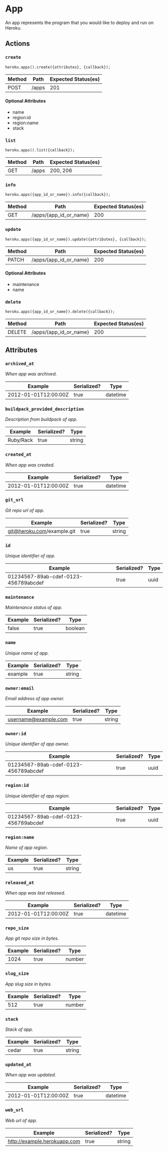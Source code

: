 # App

An app represents the program that you would like to deploy and run on Heroku.

## Actions

### `create`

`heroku.apps().create({attributes}, {callback});`

Method | Path | Expected Status(es)
--- | --- | ---
POST | /apps | 201

#### Optional Attributes

- name
- region:id
- region:name
- stack

### `list`

`heroku.apps().list({callback});`

Method | Path | Expected Status(es)
--- | --- | ---
GET | /apps | 200, 206

### `info`

`heroku.apps({app_id_or_name}).info({callback});`

Method | Path | Expected Status(es)
--- | --- | ---
GET | /apps/{app_id_or_name} | 200

### `update`

`heroku.apps({app_id_or_name}).update({attributes}, {callback});`

Method | Path | Expected Status(es)
--- | --- | ---
PATCH | /apps/{app_id_or_name} | 200

#### Optional Attributes

- maintenance
- name

### `delete`

`heroku.apps({app_id_or_name}).delete({callback});`

Method | Path | Expected Status(es)
--- | --- | ---
DELETE | /apps/{app_id_or_name} | 200

## Attributes

### `archived_at`

*When app was archived.*

Example | Serialized? | Type
--- | --- | ---
2012-01-01T12:00:00Z | true | datetime

### `buildpack_provided_description`

*Description from buildpack of app.*

Example | Serialized? | Type
--- | --- | ---
Ruby/Rack | true | string

### `created_at`

*When app was created.*

Example | Serialized? | Type
--- | --- | ---
2012-01-01T12:00:00Z | true | datetime

### `git_url`

*Git repo url of app.*

Example | Serialized? | Type
--- | --- | ---
git@heroku.com/example.git | true | string

### `id`

*Unique identifier of app.*

Example | Serialized? | Type
--- | --- | ---
01234567-89ab-cdef-0123-456789abcdef | true | uuid

### `maintenance`

*Maintenance status of app.*

Example | Serialized? | Type
--- | --- | ---
false | true | boolean

### `name`

*Unique name of app.*

Example | Serialized? | Type
--- | --- | ---
example | true | string

### `owner:email`

*Email address of app owner.*

Example | Serialized? | Type
--- | --- | ---
username@example.com | true | string

### `owner:id`

*Unique identifier of app owner.*

Example | Serialized? | Type
--- | --- | ---
01234567-89ab-cdef-0123-456789abcdef | true | uuid

### `region:id`

*Unique identifier of app region.*

Example | Serialized? | Type
--- | --- | ---
01234567-89ab-cdef-0123-456789abcdef | true | uuid

### `region:name`

*Name of app region.*

Example | Serialized? | Type
--- | --- | ---
us | true | string

### `released_at`

*When app was last released.*

Example | Serialized? | Type
--- | --- | ---
2012-01-01T12:00:00Z | true | datetime

### `repo_size`

*App git repo size in bytes.*

Example | Serialized? | Type
--- | --- | ---
1024 | true | number

### `slug_size`

*App slug size in bytes.*

Example | Serialized? | Type
--- | --- | ---
512 | true | number

### `stack`

*Stack of app.*

Example | Serialized? | Type
--- | --- | ---
cedar | true | string

### `updated_at`

*When app was updated.*

Example | Serialized? | Type
--- | --- | ---
2012-01-01T12:00:00Z | true | datetime

### `web_url`

*Web url of app.*

Example | Serialized? | Type
--- | --- | ---
http://example.herokuapp.com | true | string

